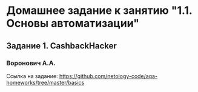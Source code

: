 # Домашнее задание к занятию "1.1. Основы автоматизации"
## Задание 1. CashbackHacker
### Воронович А.А.

Ссылка на задание: https://github.com/netology-code/aqa-homeworks/tree/master/basics